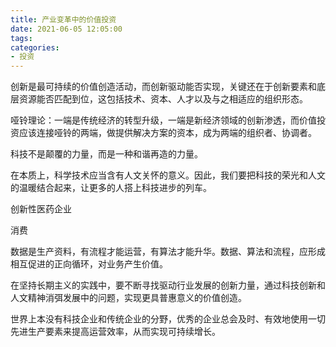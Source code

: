 ```yaml
---
title: 产业变革中的价值投资
date: 2021-06-05 12:05:00
tags:
categories:
- 投资
---
```



创新是最可持续的价值创造活动，而创新驱动能否实现，关键还在于创新要素和底层资源能否匹配到位，这包括技术、资本、人才以及与之相适应的组织形态。

哑铃理论：一端是传统经济的转型升级，一端是新经济领域的创新渗透，而价值投资应该连接哑铃的两端，做提供解决方案的资本，成为两端的组织者、协调者。

科技不是颠覆的力量，而是一种和谐再造的力量。

在本质上，科学技术应当含有人文关怀的意义。因此，我们要把科技的荣光和人文的温暖结合起来，让更多的人搭上科技进步的列车。

创新性医药企业

消费

数据是生产资料，有流程才能运营，有算法才能升华。数据、算法和流程，应形成相互促进的正向循环，对业务产生价值。

在坚持长期主义的实践中，要不断寻找驱动行业发展的创新力量，通过科技创新和人文精神消弭发展中的问题，实现更具普惠意义的价值创造。

世界上本没有科技企业和传统企业的分野，优秀的企业总会及时、有效地使用一切先进生产要素来提高运营效率，从而实现可持续增长。